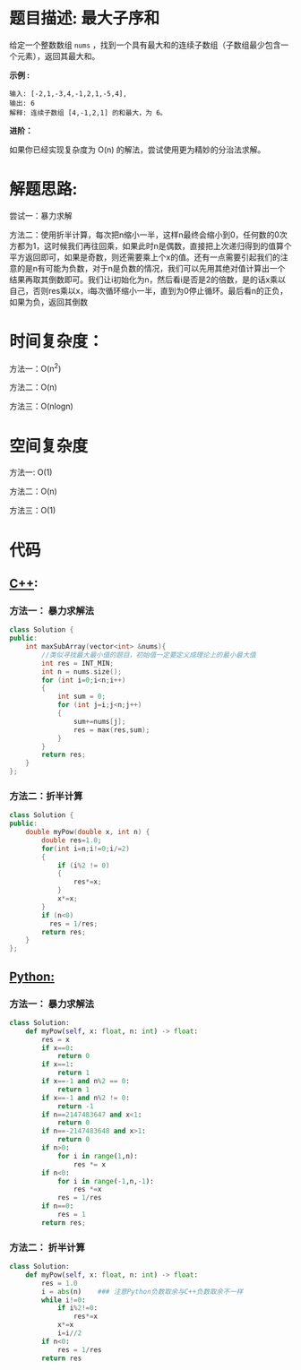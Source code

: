 # 题目描述:  最大子序和

给定一个整数数组 ``nums`` ，找到一个具有最大和的连续子数组（子数组最少包含一个元素），返回其最大和。


**示例 :**
```
输入: [-2,1,-3,4,-1,2,1,-5,4],
输出: 6
解释: 连续子数组 [4,-1,2,1] 的和最大，为 6。
```

**进阶：**

  如果你已经实现复杂度为 O(n) 的解法，尝试使用更为精妙的分治法求解。

  
# 解题思路:
  尝试一：暴力求解
  
  方法二：使用折半计算，每次把n缩小一半，这样n最终会缩小到0，任何数的0次方都为1，这时候我们再往回乘，如果此时n是偶数，直接把上次递归得到的值算个平方返回即可，如果是奇数，则还需要乘上个x的值。还有一点需要引起我们的注意的是n有可能为负数，对于n是负数的情况，我们可以先用其绝对值计算出一个结果再取其倒数即可。我们让i初始化为n，然后看i是否是2的倍数，是的话x乘以自己，否则res乘以x，i每次循环缩小一半，直到为0停止循环。最后看n的正负，如果为负，返回其倒数
# 时间复杂度：
  方法一：O(n<sup>2</sup>)
  
  方法二：O(n)
  
  方法三：O(nlogn)
# 空间复杂度
  方法一: O(1)
  
  方法二：O(n)
  
  方法三：O(1)
  
# 代码

## [C++](./Maximum-Subarray.cpp):

### 方法一： 暴力求解法
```c++
class Solution {
public:
    int maxSubArray(vector<int> &nums){
        //类似寻找最大最小值的题目，初始值一定要定义成理论上的最小最大值
        int res = INT_MIN;
        int n = nums.size();
        for (int i=0;i<n;i++)
        {
            int sum = 0;
            for (int j=i;j<n;j++)
            {
                sum+=nums[j];
                res = max(res,sum);
            }
        }
        return res;
    }
};
```

### 方法二：折半计算
```c++
class Solution {
public:
    double myPow(double x, int n) {
        double res=1.0;
        for(int i=n;i!=0;i/=2)
        {
            if (i%2 != 0)
            {
                res*=x;
            }
            x*=x;
        }
        if (n<0)
          res = 1/res;
        return res;
    }
};
```

## [Python:](https://github.com/bryceustc/LeetCode_Note/blob/master/python/Maximum-Subarray/Maximum-Subarray.py)
### 方法一： 暴力求解法
```python
class Solution:
    def myPow(self, x: float, n: int) -> float:
        res = x
        if x==0:
            return 0
        if x==1:
            return 1
        if x==-1 and n%2 == 0:
            return 1
        if x==-1 and n%2 != 0:
            return -1
        if n==2147483647 and x<1:
            return 0
        if n==-2147483648 and x>1:
            return 0
        if n>0:
            for i in range(1,n):
                res *= x
        if n<0:
            for i in range(-1,n,-1):
                res *=x
            res = 1/res
        if n==0:
            res = 1
        return res;
```

### 方法二： 折半计算
```python
class Solution:
    def myPow(self, x: float, n: int) -> float:
        res = 1.0
        i = abs(n)    ### 注意Python负数取余与C++负数取余不一样
        while i!=0:
            if i%2!=0:
                res*=x
            x*=x
            i=i//2
        if n<0:
            res = 1/res
        return res
```

